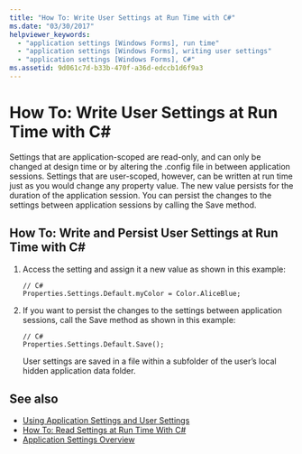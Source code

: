 ```yaml
---
title: "How To: Write User Settings at Run Time with C#"
ms.date: "03/30/2017"
helpviewer_keywords: 
  - "application settings [Windows Forms], run time"
  - "application settings [Windows Forms], writing user settings"
  - "application settings [Windows Forms], C#"
ms.assetid: 9d061c7d-b33b-470f-a36d-edccb1d6f9a3
---
```

# How To: Write User Settings at Run Time with C\#
Settings that are application-scoped are read-only, and can only be changed at design time or by altering the .config file in between application sessions. Settings that are user-scoped, however, can be written at run time just as you would change any property value. The new value persists for the duration of the application session. You can persist the changes to the settings between application sessions by calling the Save method.  
  
## How To: Write and Persist User Settings at Run Time with C\#
  
1.  Access the setting and assign it a new value as shown in this example:  
  
    ```  
    // C#  
    Properties.Settings.Default.myColor = Color.AliceBlue;  
    ```  
  
2.  If you want to persist the changes to the settings between application sessions, call the Save method as shown in this example:  
  
    ```  
    // C#  
    Properties.Settings.Default.Save();  
    ```  
  
     User settings are saved in a file within a subfolder of the user’s local hidden application data folder.  
  
## See also
- [Using Application Settings and User Settings](../../../../docs/framework/winforms/advanced/using-application-settings-and-user-settings.md)
- [How To: Read Settings at Run Time With C#](../../../../docs/framework/winforms/advanced/how-to-read-settings-at-run-time-with-csharp.md)
- [Application Settings Overview](../../../../docs/framework/winforms/advanced/application-settings-overview.md)
